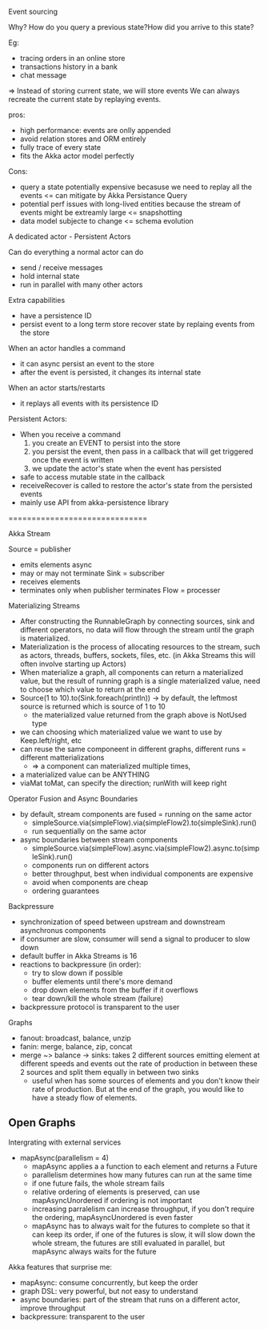 Event sourcing

Why?
How do you query a previous state?How did you arrive to this state?

Eg:
- tracing orders in an online store
- transactions history in a bank
- chat message

=>
Instead of storing current state, we will store events
We can always recreate the current state by replaying events.


pros:
- high performance: events are onlly appended
- avoid relation stores and ORM entirely
- fully trace of every state
- fits the Akka actor model perfectly

Cons:
- query a state potentially expensive becasuse we need to replay all the events <= can mitigate by Akka Persistance Query
- potential perf issues with long-lived entities because the stream of events might be extreamly large <= snapshotting
- data model subjecte to change <= schema evolution


A dedicated actor - Persistent Actors

Can do everything a normal actor can do
- send / receive messages
- hold internal state
- run in parallel with many other actors

Extra capabilities
- have a persistence ID
- persist event to a long term store
  recover state by replaing events from the store

When an actor handles a command
- it can async persist an event to the store
- after the event is persisted, it changes its internal state

When an actor starts/restarts
- it replays all events with its persistence ID

Persistent Actors:
- When you receive a command
  1) you create an EVENT to persist into the store
  2) you persist the event, then pass in a callback that will get triggered once the event is written
  3) we update the actor's state when the event has persisted
- safe to access mutable state in the callback
- receiveRecover is called to restore the actor's state from the persisted events
- mainly use API from akka-persistence library

==============================

Akka Stream

Source = publisher
- emits elements async
- may or may not terminate
Sink = subscriber
- receives elements
- terminates only when publisher terminates
Flow = processer

Materializing Streams
- After constructing the RunnableGraph by connecting sources, sink and different operators, no data will flow through the stream until the graph is materialized.
- Materialization is the process of allocating resources to the stream, such as actors, threads, buffers, sockets, files, etc. (in Akka Streams this will often involve starting up Actors)
- When materialize a graph, all components can return a materialized value, but the result of running graph is a single materialized value, need to choose which value to return at the end
- Source(1 to 10).to(Sink.foreach(println)) -> by default, the leftmost source is returned which is source of 1 to 10
  - the materialized value returned from the graph above is NotUsed type
- we can choosing which materialized value we want to use by Keep.left/right, etc
- can reuse the same componeent in different graphs, different runs = different matterializations
  - => a component can materialized multiple times, 
- a materialized value can be ANYTHING
- viaMat toMat, can specify the direction; runWith will keep right

Operator Fusion and Async Boundaries
- by default, stream components are fused =  running on the same actor
  - simpleSource.via(simpleFlow).via(simpleFlow2).to(simpleSink).run()
  - run sequentially on the same actor
- async boundaries between stream components
  - simpleSource.via(simpleFlow).async.via(simpleFlow2).async.to(simpleSink).run()
  - components run on different actors
  - better throughput, best when individual components are expensive
  - avoid when components are cheap
  - ordering guarantees

Backpressure
- synchronization of speed between upstream and downstream asynchronus components
- if consumer are slow, consumer will send a signal to producer to slow down
- default buffer in Akka Streams is 16
- reactions to backpressure (in order):
  - try to slow down if possible
  - buffer elements until there's more demand
  - drop down elements from the buffer if it overflows
  - tear down/kill the whole stream (failure)
- backpressure protocol is transparent to the user

Graphs
- fanout: broadcast, balance, unzip
- fanin: merge, balance, zip, concat
- merge ~> balance -> sinks: takes 2 different sources emitting element at different speeds and events out the rate of production in between these 2 sources and split them equally in between two sinks
  - useful when has some sources of elements and you don't know their rate of production. But at the end of the graph, you would like to have a steady flow of elements.

Open Graphs
- 

Intergrating with external services
- mapAsync(parallelism = 4)
  - mapAsync applies a a function to each element and returns a Future
  - parallelism determines how many futures can run at the same time
  - if one future fails, the whole stream fails
  - relative ordering of elements is preserved, can use mapAsyncUnordered if ordering is not important
  - increasing parralelism can increase throughput, if you don't require the ordering, mapAsyncUnordered is even faster
  - mapAsync has to always wait for the futures to complete so that it can keep its order, if one of the futures is slow, it will slow down the whole stream, the futures are still evaluated in parallel, but mapAsync always waits for the future

Akka features that surprise me:
- mapAsync: consume concurrently, but keep the order
- graph DSL: very powerful, but not easy to understand
- async boundaries: part of the stream that runs on a different actor, improve throughput
- backpressure: transparent to the user
